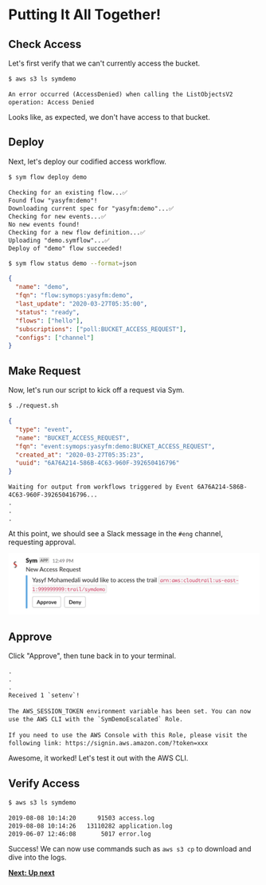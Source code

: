# Putting It All Together!

## Check Access

Let's first verify that we can't currently access the bucket.

```bash
$ aws s3 ls symdemo
```

```
An error occurred (AccessDenied) when calling the ListObjectsV2 operation: Access Denied
```

Looks like, as expected, we don't have access to that bucket.

## Deploy

Next, let's deploy our codified access workflow.

```bash
$ sym flow deploy demo
```

```
Checking for an existing flow...✅
Found flow "yasyfm:demo"!
Downloading current spec for "yasyfm:demo"...✅
Checking for new events...✅
No new events found!
Checking for a new flow definition...✅
Uploading "demo.symflow"...✅
Deploy of "demo" flow succeeded!
```

```bash
$ sym flow status demo --format=json
```

```json
{
  "name": "demo",
  "fqn": "flow:symops:yasyfm:demo",
  "last_update": "2020-03-27T05:35:00",
  "status": "ready",
  "flows": ["hello"],
  "subscriptions": ["poll:BUCKET_ACCESS_REQUEST"],
  "configs": ["channel"]
}
```

## Make Request

Now, let's run our script to kick off a request via Sym.

```bash
$ ./request.sh
```

```json
{
  "type": "event",
  "name": "BUCKET_ACCESS_REQUEST",
  "fqn": "event:symops:yasyfm:demo:BUCKET_ACCESS_REQUEST",
  "created_at": "2020-03-27T05:35:23",
  "uuid": "6A76A214-586B-4C63-960F-392650416796"
}
```

```
Waiting for output from workflows triggered by Event 6A76A214-586B-4C63-960F-392650416796...
.
.
.
```

At this point, we should see a Slack message in the `#eng` channel, requesting approval.

![Slack Approval](img/approve.png)

## Approve

Click "Approve", then tune back in to your terminal.

```
.
.
.
Received 1 `setenv`!

The AWS_SESSION_TOKEN environment variable has been set. You can now use the AWS CLI with the `SymDemoEscalated` Role.

If you need to use the AWS Console with this Role, please visit the following link: https://signin.aws.amazon.com/?token=xxx
```

Awesome, it worked! Let's test it out with the AWS CLI.

## Verify Access

```bash
$ aws s3 ls symdemo
```

```
2019-08-08 10:14:20      91503 access.log
2019-08-08 10:14:26   13110282 application.log
2019-06-07 12:46:08       5017 error.log
```

Success! We can now use commands such as `aws s3 cp` to download and dive into the logs.

**[Next: Up next](12_up_next.md)**
